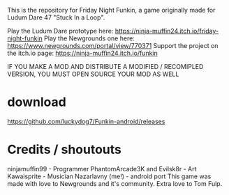 This is the repository for Friday Night Funkin, a game originally made for Ludum Dare 47 "Stuck In a Loop".

Play the Ludum Dare prototype here: https://ninja-muffin24.itch.io/friday-night-funkin Play the Newgrounds one here: https://www.newgrounds.com/portal/view/770371 Support the project on the itch.io page: https://ninja-muffin24.itch.io/funkin

IF YOU MAKE A MOD AND DISTRIBUTE A MODIFIED / RECOMIPLED VERSION, YOU MUST OPEN SOURCE YOUR MOD AS WELL

# download
https://github.com/luckydog7/Funkin-android/releases

# Credits / shoutouts
ninjamuffin99 - Programmer
PhantomArcade3K and Evilsk8r - Art
Kawaisprite - Musician
Nazarlavny (me!) - android port
This game was made with love to Newgrounds and it's community. Extra love to Tom Fulp.

